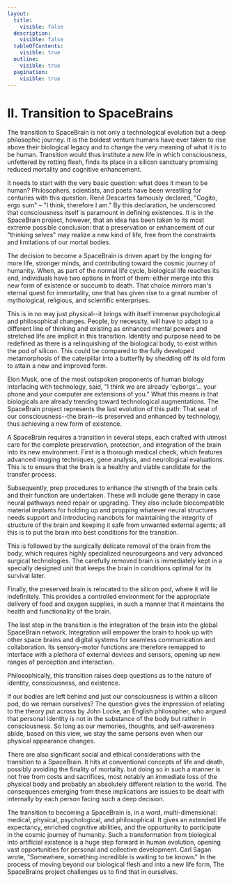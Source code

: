 ```yaml
---
layout:
  title:
    visible: false
  description:
    visible: false
  tableOfContents:
    visible: true
  outline:
    visible: true
  pagination:
    visible: true
---
```


# II. Transition to SpaceBrains

The transition to SpaceBrain is not only a technological evolution but a deep philosophic journey. It is the boldest venture humans have ever taken to rise above their biological legacy and to change the very meaning of what it is to be human. Transition would thus institute a new life in which consciousness, unfettered by rotting flesh, finds its place in a silicon sanctuary promising reduced mortality and cognitive enhancement.

It needs to start with the very basic question: what does it mean to be human? Philosophers, scientists, and poets have been wrestling for centuries with this question. René Descartes famously declared, "Cogito, ergo sum" – "I think, therefore I am." By this declaration, he underscored that consciousness itself is paramount in defining existences. It is in the SpaceBrain project, however, that an idea has been taken to its most extreme possible conclusion: that a preservation or enhancement of our "thinking selves" may realize a new kind of life, free from the constraints and limitations of our mortal bodies.

The decision to become a SpaceBrain is driven apart by the longing for more life, stronger minds, and contributing toward the cosmic journey of humanity. When, as part of the normal life cycle, biological life reaches its end, individuals have two options in front of them: either merge into this new form of existence or succumb to death. That choice mirrors man's eternal quest for immortality, one that has given rise to a great number of mythological, religious, and scientific enterprises.

This is in no way just physical--it brings with itself immense psychological and philosophical changes. People, by necessity, will have to adapt to a different line of thinking and existing as enhanced mental powers and stretched life are implicit in this transition. Identity and purpose need to be redefined as there is a relinquishing of the biological body, to exist within the pod of silicon. This could be compared to the fully developed metamorphosis of the caterpillar into a butterfly by shedding off its old form to attain a new and improved form.

Elon Musk, one of the most outspoken proponents of human biology interfacing with technology, said, "I think we are already 'cyborgs'... your phone and your computer are extensions of you." What this means is that biologicals are already trending toward technological augmentations. The SpaceBrain project represents the last evolution of this path: That seat of our consciousness--the brain--is preserved and enhanced by technology, thus achieving a new form of existence.&#x20;

A SpaceBrain requires a transition in several steps, each crafted with utmost care for the complete preservation, protection, and integration of the brain into its new environment. First is a thorough medical check, which features advanced imaging techniques, gene analysis, and neurological evaluations. This is to ensure that the brain is a healthy and viable candidate for the transfer process.

Subsequently, prep procedures to enhance the strength of the brain cells and their function are undertaken. These will include gene therapy in case neural pathways need repair or upgrading. They also include biocompatible material implants for holding up and propping whatever neural structures needs support and introducing nanobots for maintaining the integrity of structure of the brain and keeping it safe from unwanted external agents; all this is to put the brain into best conditions for the transition.

This is followed by the surgically delicate removal of the brain from the body, which requires highly specialized neurosurgeons and very advanced surgical technologies. The carefully removed brain is immediately kept in a specially designed unit that keeps the brain in conditions optimal for its survival later.

Finally, the preserved brain is relocated to the silicon pod, where it will lie indefinitely. This provides a controlled environment for the appropriate delivery of food and oxygen supplies, in such a manner that it maintains the health and functionality of the brain.

The last step in the transition is the integration of the brain into the global SpaceBrain network. Integration will empower the brain to hook up with other space brains and digital systems for seamless communication and collaboration. Its sensory-motor functions are therefore remapped to interface with a plethora of external devices and sensors, opening up new ranges of perception and interaction.

Philosophically, this transition raises deep questions as to the nature of identity, consciousness, and existence.

If our bodies are left behind and just our consciousness is within a silicon pod, do we remain ourselves? The question gives the impression of relating to the theory put across by John Locke, an English philosopher, who argued that personal identity is not in the substance of the body but rather in consciousness. So long as our memories, thoughts, and self-awareness abide, based on this view, we stay the same persons even when our physical appearance changes.

There are also significant social and ethical considerations with the transition to a SpaceBrain. It hits at conventional concepts of life and death, possibly avoiding the finality of mortality. but doing so in such a manner is not free from costs and sacrifices, most notably an immediate loss of the physical body and probably an absolutely different relation to the world. The consequences emerging from these implications are issues to be dealt with internally by each person facing such a deep decision.&#x20;

The transition to becoming a SpaceBrain is, in a word, multi-dimensional: medical, physical, psychological, and philosophical. It gives an extended life expectancy, enriched cognitive abilities, and the opportunity to participate in the cosmic journey of humanity. Such a transformation from biological into artificial existence is a huge step forward in human evolution, opening vast opportunities for personal and collective development. Carl Sagan wrote, "Somewhere, something incredible is waiting to be known." In the process of moving beyond our biological flesh and into a new life form, The SpaceBrains project challenges us to find that in ourselves.
